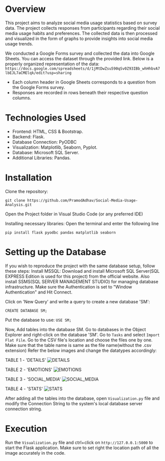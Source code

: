# Overview
This project aims to analyze social media usage statistics based on survey data. The project collects responses from participants regarding their social media usage habits and preferences. The collected data is then processed and visualized in the form of graphs to provide insights into social media usage trends.

We conducted a Google Forms survey and collected the data into Google Sheets. You can access the dataset through the provided link. Below is a properly organized representation of the data:
```https://docs.google.com/spreadsheets/d/1jMtDwZsu590qSv0Z93IBb_whHhbvA7lbEJL7aCMElqk/edit?usp=sharing```

* Each column header in Google Sheets corresponds to a question from the Google Forms survey.
* Responses are recorded in rows beneath their respective question columns.

# Technologies Used
* Frontend: HTML, CSS & Bootstrap.
* Backend: Flask.
* Database Connection: PyODBC
* Visualization: Matplotlib, Seaborn, Pyplot.
* Database: Microsoft SQL Server.
* Additional Libraries: Pandas.

# Installation
Clone the repository:

```git clone https://github.com/PramodAdhav/Social-Media-Usage-Analysis.git```

Open the Project folder in Visual Studio Code (or any preferred IDE)

Installing necessary libraries: 
Open the terminal and enter the following line

```pip install flask pyodbc pandas matplotlib seaborn```

# Setting up the Database 

If you wish to reproduce the project with the same database setup, follow these steps:
Install MSSQL: Download and install Microsoft SQL Server(SQL EXPRESS Edition is used for this project) from the official website. Also install SSMS(SQL SERVER MANAGEMENT STUDIO) for managing database infrastructure. Make sure the Authentication is set to "Window Authentication" and Hit Connect.

Click on 'New Query' and write a query to create a new database 'SM':

```CREATE DATABASE SM;```

Put the database to use:
```USE SM;```

Now, Add tables into the database SM. Go to databases in the Object Explorer and right-click on the database 'SM'. 
Go to ```Tasks``` and select ```Import Flat File```. Go to the CSV file's location and choose the files one by one. 
Make sure that the table name is same as the file name(without the .csv extension) 
Refer the below images and change the datatypes accordingly:

TABLE 1 - 'DETAILS'
![DETAILS](https://github.com/PramodAdhav/Social-Media-Usage-Analysis/assets/125786411/d724f5ca-9d57-42fa-9b1f-a76e28098bd4)

TABLE 2 - 'EMOTIONS' 
![EMOTIONS](https://github.com/PramodAdhav/Social-Media-Usage-Analysis/assets/125786411/f47fa54d-24ed-4e83-980f-41456699cd78)

TABLE 3 - 'SOCIAL_MEDIA'
![SOCIAL_MEDIA](https://github.com/PramodAdhav/Social-Media-Usage-Analysis/assets/125786411/c958bc22-8c8f-46fd-8e39-e091b15313de)

TABLE 4 - 'STATS'
![STATS](https://github.com/PramodAdhav/Social-Media-Usage-Analysis/assets/125786411/20e98019-2615-4155-b4de-4c430e85375e)

After adding all the tables into the database, open ```Visualization.py``` file and modify the Connection String to the system's local database server connection string.

# Execution
Run the ```Visualization.py``` file and ctrl+click on ```http://127.0.0.1:5000``` to start the Flask application.
Make sure to set right the location path of all the image accurately in the code.
